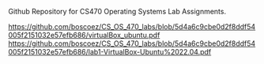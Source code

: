 Github Repository for CS470 Operating Systems Lab Assignments.

https://github.com/boscoez/CS_OS_470_labs/blob/5d4a6c9cbe0d2f8ddf54005f2151032e57efb686/virtualBox_ubuntu.pdf
https://github.com/boscoez/CS_OS_470_labs/blob/5d4a6c9cbe0d2f8ddf54005f2151032e57efb686/lab1-VirtualBox-Ubuntu%2022.04.pdf
